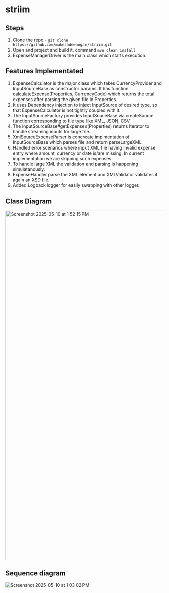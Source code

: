 # striim

## Steps 
1. Clone the repo - `git clone https://github.com/mukeshdewangan/striim.git`
2. Open and project and build it. command `mvn clean install`
3. ExpenseManagerDriver is the main class which starts execution.

## Features Implementated
1. ExpenseCalculator is the major class which takes CurrencyProvider and InputSourceBase as constructor params. It has function calculateExpense(Properties, CurrencyCode) which returns the total expenses after parsing the given file in Properties. 
2. It uses Dependency injection to inject InputSource of desired type, so that ExpenseCalculator is not tightly coupled with it.
3. The InputSourceFactory provides InputSouceBase via createSource function corresponding to file type like XML, JSON, CSV.
4. The InputSourceBase#getExpenses(Properties) returns Iterator<ExpenseEntry> to handle streaming inputs for large file.   
5. XmlSourceExpenseParser is concreate implmentation of InputSourceBase which parses file and return  parseLargeXML
6. Handled error scenarios where input XML file having invalid expense entry where amount, currency or date is/are missing. In current implementation we are skipping such expenses.  
7. To handle large XML the validation and parsing is happening simulatanously. 
8. ExpenseHandler parse the <expense> XML element and XMLValidator validates it again an XSD file.
9. Added Logback logger for easily swapping with other logger.


## Class Diagram 
<img width="1107" alt="Screenshot 2025-05-10 at 1 52 15 PM" src="https://github.com/user-attachments/assets/a7d4b8c7-b04b-4396-a853-fe988918d204" />

## Sequence diagram 
![Screenshot 2025-05-10 at 1 03 02 PM](https://github.com/user-attachments/assets/47f3d557-e17c-4b8b-8117-d78f3d3fb2b5)
